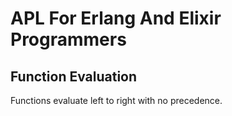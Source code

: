 # APL For Erlang And Elixir Programmers

## Function Evaluation

Functions evaluate left to right with no precedence.
